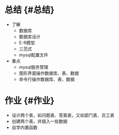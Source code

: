 # 总结 {#总结}

* 了解
  * 数据库
  * 数据库设计
  * E-R模型
  * 三范式
  * mysql配置文件
* 重点
  * mysql服务管理
  * 图形界面操作数据库、表、数据
  * 命令行操作数据库、表、数据

# 作业 {#作业}

* 设计两个表，如问题表、答案表，又如部门表、员工表
* 创建两个表，并插入一些数据
* 自学内置函数



